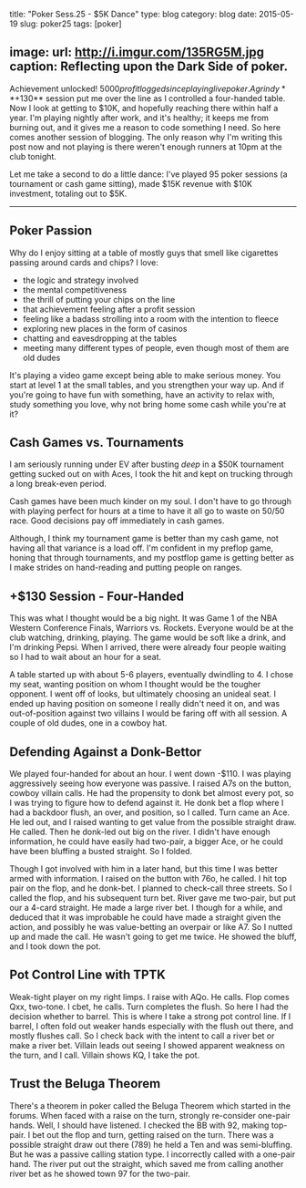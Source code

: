 title: "Poker Sess.25 - $5K Dance"
type: blog
category: blog
date: 2015-05-19
slug: poker25
tags: [poker]

image:
    url: http://i.imgur.com/135RG5M.jpg
    caption: Reflecting upon the Dark Side of poker.
---

Achievement unlocked! $5000 profit logged since playing live poker. A grindy
**+$130** session put me over the line as I controlled a four-handed table.
Now I look at getting to $10K, and hopefully reaching there within half a year.
I'm playing nightly after work, and it's healthy; it keeps me from burning out,
and it gives me a reason to code something I need. So here comes another
session of blogging. The only reason why I'm writing this post now and not
playing is there weren't enough runners at 10pm at the club tonight.

Let me take a second to do a little dance: I've played 95 poker sessions (a
tournament or cash game sitting), made $15K revenue with $10K investment,
totaling out to $5K.

---

## Poker Passion

Why do I enjoy sitting at a table of mostly guys that smell like cigarettes
passing around cards and chips? I love:

- the logic and strategy involved
- the mental competitiveness
- the thrill of putting your chips on the line
- that achievement feeling after a profit session
- feeling like a badass strolling into a room with the intention to fleece
- exploring new places in the form of casinos
- chatting and eavesdropping at the tables
- meeting many different types of people, even though most of them are old
  dudes

It's playing a video game except being able to make serious money. You start at
level 1 at the small tables, and you strengthen your way up. And if you're
going to have fun with something, have an activity to relax with, study
something you love, why not bring home some cash while you're at it?

## Cash Games vs. Tournaments

I am seriously running under EV after busting *deep* in a $50K tournament
getting sucked out on with Aces, I took the hit and kept on trucking through a
long break-even period.

Cash games have been much kinder on my soul. I don't have to go through with
playing perfect for hours at a time to have it all go to waste on 50/50 race.
Good decisions pay off immediately in cash games.

Although, I think my tournament game is better than my cash game, not having
all that variance is a load off. I'm confident in my preflop game, honing
that through tournaments, and my postflop game is getting better as I make
strides on hand-reading and putting people on ranges.

## +$130 Session - Four-Handed

This was what I thought would be a big night. It was Game 1 of the NBA Western
Conference Finals, Warriors vs. Rockets. Everyone would be at the club
watching, drinking, playing. The game would be soft like a drink, and I'm
drinking Pepsi. When I arrived, there were already four people waiting so I had
to wait about an hour for a seat.

A table started up with about 5-6 players, eventually dwindling to 4. I chose
my seat, wanting position on whom I thought would be the tougher opponent. I went
off of looks, but ultimately choosing an unideal seat. I ended up having position
on someone I really didn't need it on, and was out-of-position against two
villains I would be faring off with all session. A couple of old dudes, one in
a cowboy hat.

## Defending Against a Donk-Bettor

We played four-handed for about an hour. I went down -$110. I was playing
aggressively seeing how everyone was passive. I raised A7s on the button,
cowboy villain calls. He had the propensity to donk bet almost every pot, so I
was trying to figure how to defend against it. He donk bet a flop where I had
a backdoor flush, an over, and position, so I called. Turn came an Ace. He
led out, and I raised wanting to get value from the possible straight draw. He
called. Then he donk-led out big on the river. I didn't have enough
information, he could have easily had two-pair, a bigger Ace, or he could have
been bluffing a busted straight. So I folded.

Though I got involved with him in a later hand, but this time I was better
armed with information. I raised on the button with 76o, he called. I hit
top pair on the flop, and he donk-bet. I planned to check-call three streets.
So I called the flop, and his subsequent turn bet. River gave me two-pair, but
put our a 4-card straight. He made a large river bet. I though for a while,
and deduced that it was improbable he could have made a straight given the
action, and possibly he was value-betting an overpair or like A7. So I nutted
up and made the call. He wasn't going to get me twice. He showed the bluff, and
I took down the pot.

## Pot Control Line with TPTK

Weak-tight player on my right limps. I raise with AQo. He calls. Flop comes
Qxx, two-tone. I cbet, he calls. Turn completes the flush. So here I had the
decision whether to barrel. This is where I take a strong pot control line.
If I barrel, I often fold out weaker hands especially with the flush out there,
and mostly flushes call. So I check back with the intent to call a river bet or
make a river bet. Villain leads out seeing I showed apparent weakness on the
turn, and I call. Villain shows KQ, I take the pot.

## Trust the Beluga Theorem

There's a theorem in poker called the Beluga Theorem which started in the
forums. When faced with a raise on the turn, strongly re-consider one-pair
hands. Well, I should have listened. I checked the BB with 92, making top-pair.
I bet out the flop and turn, getting raised on the turn. There was a possible
straight draw out there (789) he held a Ten and was semi-bluffing. But he
was a passive calling station type. I incorrectly called with a one-pair hand.
The river put out the straight, which saved me from calling another river bet
as he showed town 97 for the two-pair.
